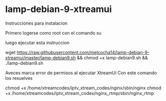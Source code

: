# lamp-debian-9-xtreamui

Instrucciones para instalacion

Primero logerse como root con el comando 
su

luego ejecutar esta instruccion

wget https://raw.githubusercontent.com/melcocha14/lamp-debian-9-xtreamui/master/lamp-debian9.sh && chmod +x lamp-debian9.sh && ./lamp-debian9.sh


Aveces marca error de permisos al ejecutar XtreamUi
Con este comando los resuelves

chmod +x /home/xtreamcodes/iptv_xtream_codes/nginx/sbin/nginx 
chmod +x /home/xtreamcodes/iptv_xtream_codes/nginx_rtmp/sbin/nginx_rtmp 
